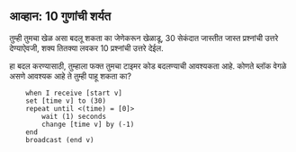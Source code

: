 ## आव्हान: 10 गुणांची शर्यत

तुम्ही तुमचा खेळ असा बदलू शकता का जेणेकरून खेळाडू, 30 सेकंदात जास्तीत जास्त प्रश्नांची उत्तरे देण्याऐवजी, शक्य तितक्या लवकर 10 प्रश्नांची उत्तरे देईल.

हा बदल करण्यासाठी, तुम्हाला फक्त तुमचा टाइमर कोड बदलण्याची आवश्यकता आहे. कोणते ब्लॉक वेगळे असणे आवश्यक आहे ते तुम्ही पाहू शकता का?

```blocks3
    when I receive [start v]
    set [time v] to (30)
    repeat until <(time) = [0]>
        wait (1) seconds
        change [time v] by (-1)
    end
    broadcast (end v)
```